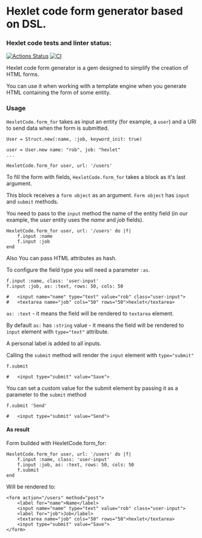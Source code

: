 # Hexlet code form generator based on DSL.

### Hexlet code tests and linter status:
[![Actions Status](https://github.com/kitXIII/rails-project-63/actions/workflows/hexlet-check.yml/badge.svg)](https://github.com/kitXIII/rails-project-63/actions) [![CI](https://github.com/kitXIII/rails-project-63/actions/workflows/ci.yml/badge.svg)](https://github.com/kitXIII/rails-project-63/actions)


Hexlet сode form generator is a gem designed to simplify the creation of HTML forms.

You can use it when working with a template engine when you generate HTML containing the form of some entity.


### Usage

`HexletCode.form_for` takes as input an entity (for example, a `user`) and a URI to send data when the form is submitted.

```
User = Struct.new(:name, :job, keyword_init: true)

user = User.new name: "rob", job: "hexlet"
...

HexletCode.form_for user, url: '/users'
```

To fill the form with fields, `HexletCode.form_for` takes a block as it's last argument.

This block receives a `form object` as an argument. `Form object` has `input` and `submit` methods.

You need to pass to the `input` method the name of the entity field (in our example, the *user* entity uses the *name* and *job* fields).

```
HexletCode.form_for user, url: '/users' do |f|
    f.input :name
    f.input :job
end
```

Also You can pass HTML attributes as hash.

To configure the field type you will need a parameter `:as`.

```
f.input :name, class: 'user-input'
f.input :job, as: :text, rows: 50, cols: 50

#   <input name="name" type="text" value="rob" class="user-input">
#   <textarea name="job" cols="50" rows="50">hexlet</textarea>
```

`as: :text` - it means the field will be rendered to `textarea` element.

By default `as:` has `:string` value - it means the field will be rendered to `input` element with `type="text"` attribute.

A personal label is added to all inputs.

Сalling the `submit` method will render the `input` element with `type="submit"`

```
f.submit

#   <input type="submit" value="Save">
```

You can set a custom value for the submit element by passing it as a parameter to the `submit` method

```
f.submit 'Send'

#   <input type="submit" value="Send">
```

#### As result

Form builded with HexletCode.form_for:
```
HexletCode.form_for user, url: '/users' do |f|
    f.input :name, class: 'user-input'
    f.input :job, as: :text, rows: 50, cols: 50
    f.submit
end
```

Will be rendered to:
```
<form action="/users" method="post">
    <label for="name">Name</label>
    <input name="name" type="text" value="rob" class="user-input">
    <label for="job">Job</label>
    <textarea name="job" cols="50" rows="50">hexlet</textarea>
    <input type="submit" value="Save">
</form>
```
